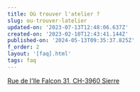 ```yaml
---
title: Où trouver l'atelier ?
slug: ou-trouver-latelier
updated-on: '2023-07-13T12:48:06.637Z'
created-on: '2023-02-10T12:43:41.144Z'
published-on: '2024-05-13T09:35:37.825Z'
f_order: 2
layout: '[faq].html'
tags: faq
---
```


[Rue de l'Ile Falcon 31, CH-3960 Sierre](https://www.google.com/maps/place/Rue+de+l'Ile+Falcon+31,+3960+Sierre,+Switzerland/@46.2870928,7.5494042,17.31z/data=!4m6!3m5!1s0x478f1f3f6ec69c09:0xcb3fc87ca8444239!8m2!3d46.2870971!4d7.5514024!16s%2Fg%2F11c5k4jtwx?entry=ttu)‍
